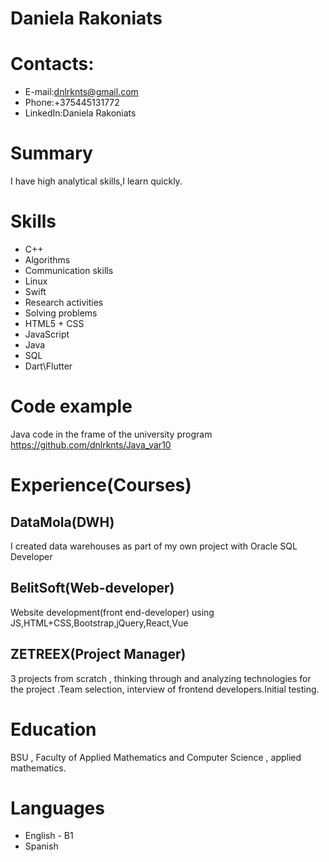 #  Daniela Rakoniats
# Contacts:
*  E-mail:<dnlrknts@gmail.com>
*   Phone:+375445131772
*   LinkedIn:Daniela Rakoniats
# Summary
I have high analytical skills,I learn quickly.
# Skills
*  C++
*  Algorithms
*  Communication skills
*  Linux
*  Swift
*  Research activities
*  Solving problems
*  HTML5 + CSS
*  JavaScript
*  Java
*  SQL
*  Dart\Flutter
# Code example
Java code in the frame of the university program
<https://github.com/dnlrknts/Java_var10>
# Experience(Courses)
## DataMola(DWH)
I created data warehouses as part of my own project with Oracle SQL Developer
## BelitSoft(Web-developer)
Website development(front end-developer) using JS,HTML+CSS,Bootstrap,jQuery,React,Vue
## ZETREEX(Project Manager)
3 projects from scratch , thinking through and analyzing technologies for the project .Team selection, interview of frontend developers.Initial testing.
# Education
BSU , Faculty of Applied Mathematics and Computer Science , applied mathematics.
# Languages
* English - B1
* Spanish
